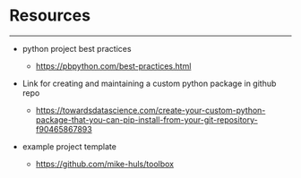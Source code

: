 # **Resources**

---

- python project best practices
    - <https://pbpython.com/best-practices.html>
- Link for creating and maintaining a custom python package in github repo
    - <https://towardsdatascience.com/create-your-custom-python-package-that-you-can-pip-install-from-your-git-repository-f90465867893>

- example project template
    - <https://github.com/mike-huls/toolbox>

<br><br>
